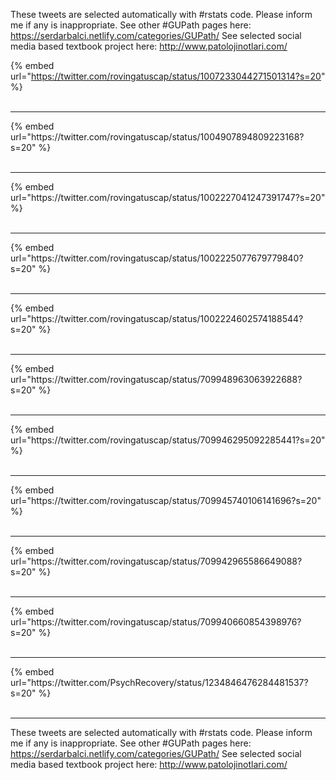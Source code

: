 

These tweets are selected automatically with #rstats code. Please inform me if any is inappropriate.
See other #GUPath pages here: https://serdarbalci.netlify.com/categories/GUPath/ 
See selected social media based textbook project here: http://www.patolojinotlari.com/

{% embed url="https://twitter.com/rovingatuscap/status/1007233044271501314?s=20" %}<br>
<br>
<hr>
{% embed url="https://twitter.com/rovingatuscap/status/1004907894809223168?s=20" %}<br>
<br>
<hr>
{% embed url="https://twitter.com/rovingatuscap/status/1002227041247391747?s=20" %}<br>
<br>
<hr>
{% embed url="https://twitter.com/rovingatuscap/status/1002225077679779840?s=20" %}<br>
<br>
<hr>
{% embed url="https://twitter.com/rovingatuscap/status/1002224602574188544?s=20" %}<br>
<br>
<hr>
{% embed url="https://twitter.com/rovingatuscap/status/709948963063922688?s=20" %}<br>
<br>
<hr>
{% embed url="https://twitter.com/rovingatuscap/status/709946295092285441?s=20" %}<br>
<br>
<hr>
{% embed url="https://twitter.com/rovingatuscap/status/709945740106141696?s=20" %}<br>
<br>
<hr>
{% embed url="https://twitter.com/rovingatuscap/status/709942965586649088?s=20" %}<br>
<br>
<hr>
{% embed url="https://twitter.com/rovingatuscap/status/709940660854398976?s=20" %}<br>
<br>
<hr>
{% embed url="https://twitter.com/PsychRecovery/status/1234846476284481537?s=20" %}<br>
<br>
<hr>


These tweets are selected automatically with #rstats code. Please inform me if any is inappropriate.
See other #GUPath pages here: https://serdarbalci.netlify.com/categories/GUPath/ 
See selected social media based textbook project here: http://www.patolojinotlari.com/

